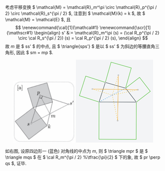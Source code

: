考虑平移变换 $ \mathcal{M} = \mathcal{R}_m^\pi \circ \mathcal{R}_p^{\pi / 2} \circ \mathcal{R}_s^{\pi / 2} $, 注意到 $ \mathcal{M}(k) = k $, 故 $ \mathcal{M} = \mathcal{E} $, 且
$$
\renewcommand{\cal}[1]{\mathcal#1}
\renewcommand{\scr}[1]{\mathscr#1}
\begin{align}
s' &:= \mathcal{R}_m^\pi (s)
= (\cal R_p^{\pi / 2} \circ \cal R_s^{\pi / 2}) (s)
= \cal R_p^{\pi / 2} (s),
\end{align}
$$
故 $m$ 是 $ ss' $ 的中点, 且 $ \triangle{sps'} $ 是以 $ ss' $ 为斜边的等腰直角三角形, 因此 $ sm = mp $.

<center class="half">
    <img src='image\1.3.3 证法二 1.png' width=200 />
    <img src='image\1.3.3 证法二 2.png' width=250 />
</center>

如右图, 设原四边形一 (蓝色) 对角线的中点为 $m$, 则 $ \triangle mpr $ 是 $ \triangle mqs $ 在 $ \cal R_m^{\pi / 2} %\tfrac{\pi}{2} $ 下的象, 故 $ pr \perp qs $, 证毕.
